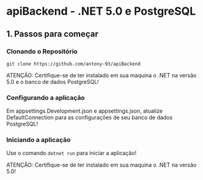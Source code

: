 # apiBackend - .NET 5.0 e PostgreSQL

## 1. Passos para começar

### Clonando o Repositório

`git clone https://github.com/antony-93/apiBackend`

ATENÇÃO: Certifique-se de ter instalado em sua maquina o .NET na versão 5.0 e o banco de dados PostgreSQL!

### Configurando a aplicação

Em appsettings.Development.json e appsettings.json, atualize DefaultConnection para as configurações de seu banco de dados PostgreSQL!

### Iniciando a aplicação

Use o comando `dotnet run`  para iniciar a aplicação!

ATENÇÃO: Certifique-se de ter instalado em sua maquina o .NET na versão 5.0!


